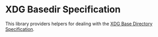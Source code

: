 XDG Basedir Specification
=========================

This library providers helpers for dealing with the [XDG Base Directory Specification](https://specifications.freedesktop.org/basedir-spec/latest).
